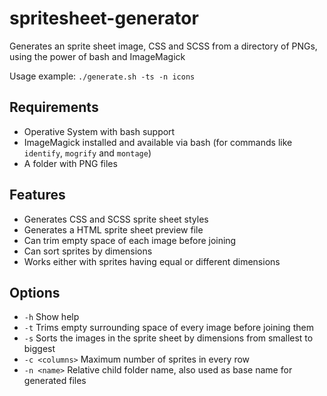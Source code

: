 # spritesheet-generator
Generates an sprite sheet image, CSS and SCSS from a directory of PNGs, using the power of bash and ImageMagick

Usage example: `./generate.sh -ts -n icons`

## Requirements
* Operative System with bash support
* ImageMagick installed and available via bash (for commands like `identify`, `mogrify` and `montage`)
* A folder with PNG files

## Features
* Generates CSS and SCSS sprite sheet styles
* Generates a HTML sprite sheet preview file
* Can trim empty space of each image before joining
* Can sort sprites by dimensions
* Works either with sprites having equal or different dimensions

## Options
* `-h` Show help
* `-t` Trims empty surrounding space of every image before joining them
* `-s` Sorts the images in the sprite sheet by dimensions from smallest to biggest
* `-c <columns>` Maximum number of sprites in every row
* `-n <name>` Relative child folder name, also used as base name for generated files

